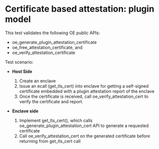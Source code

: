 Certificate based attestation: plugin model
=====================

This test validates the following OE public APIs:

* oe_generate_plugin_attestation_certificate
* oe_free_attestation_certificate, and
* oe_verify_attestation_certificate

Test scenario:

- **Host Side**
  1. Create an enclave
  2. Issue an ecall (get_tls_cert) into enclave for getting a self-signed certificate embedded with a plugin attestation report of the enclave
  3. Once the certificate is received, call oe_verify_attestation_cert to verify the certificate and report.

- **Enclave side**
  1. Implement get_tls_cert(), which calls oe_generate_plugin_attestation_cert API to generate a requested certificate
  2. Call oe_verify_attestation_cert on the generated certificate before returning from get_tls_cert call
